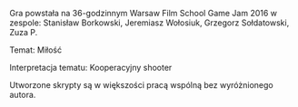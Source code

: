 Gra powstała na 36-godzinnym Warsaw Film School Game Jam 2016 w zespole: Stanisław Borkowski, Jeremiasz Wołosiuk, Grzegorz Sołdatowski, Zuza P.

Temat: Miłość

Interpretacja tematu: Kooperacyjny shooter

Utworzone skrypty są w większości pracą wspólną bez wyróżnionego autora.
